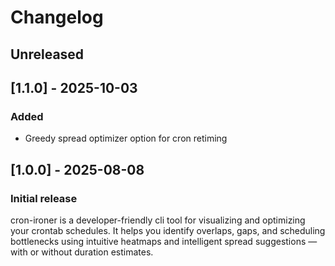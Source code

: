 # Changelog

## Unreleased

## [1.1.0] - 2025-10-03

### Added

- Greedy spread optimizer option for cron retiming

## [1.0.0] - 2025-08-08

### Initial release

cron-ironer is a developer-friendly cli tool for visualizing and optimizing your crontab schedules.
It helps you identify overlaps, gaps, and scheduling bottlenecks using intuitive heatmaps and
intelligent spread suggestions — with or without duration estimates.
